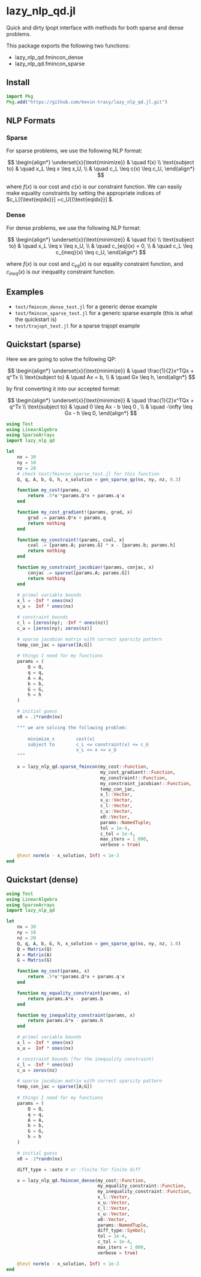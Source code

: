 # lazy_nlp_qd.jl

Quick and dirty Ipopt interface with methods for both sparse and dense problems. 

This package exports the following two functions:
- lazy_nlp_qd.fmincon_dense
- lazy_nlp_qd.fmincon_sparse


## Install 
```julia 
import Pkg
Pkg.add("https://github.com/kevin-tracy/lazy_nlp_qd.jl.git")
```


## NLP Formats 

### Sparse

For sparse problems, we use the following NLP format:

$$
\begin{align*}
\underset{x}{\text{minimize}} & \quad f(x) \\
\text{subject to} & \quad  x_L \leq x \leq x_U, \\
                  & \quad  c_L \leq c(x) \leq c_U,
\end{align*}
$$

where $f(x)$ is our cost and $c(x)$ is our constraint function. We can easily make equality constraints by setting the appropriate indices of $c_L[{\text{eqidx}}] =c_U[{\text{eqidx}}] $.

### Dense

For dense problems, we use the following NLP format:

$$
\begin{align*}
\underset{x}{\text{minimize}} & \quad f(x) \\
\text{subject to} & \quad  x_L \leq x \leq x_U, \\
                  & \quad  c_{eq}(x) = 0, \\ 
                  & \quad  c_L \leq c_{ineq}(x) \leq c_U,
\end{align*}
$$


where $f(x)$ is our cost and $c_{eq}(x)$ is our equality constraint function, and $c_{ineq}(x)$ is our inequality constraint function.

## Examples 

- `test/fmincon_dense_test.jl` for a generic dense example
- `test/fmincon_sparse_test.jl` for a generic sparse example (this is what the quickstart is)
- `test/trajopt_test.jl` for a sparse trajopt example


## Quickstart (sparse)

Here we are going to solve the following QP:

$$
\begin{align*}
\underset{x}{\text{minimize}} & \quad \frac{1}{2}x^TQx + q^Tx \\
\text{subject to} & \quad Ax = b, \\
                  & \quad Gx \leq h,
\end{align*}
$$

by first converting it into our accepted format:

$$
\begin{align*}
\underset{x}{\text{minimize}} & \quad \frac{1}{2}x^TQx + q^Tx \\
\text{subject to} & \quad 0 \leq Ax - b \leq 0 , \\
                  & \quad -\infty \leq Gx - h \leq 0,
\end{align*}
$$

```julia 
using Test
using LinearAlgebra
using SparseArrays 
import lazy_nlp_qd

let 
    nx = 30 
    ny = 10 
    nz = 20
    # check test/fmincon_sparse_test.jl for this function
    Q, q, A, b, G, h, x_solution = gen_sparse_qp(nx, ny, nz, 0.3)

    function my_cost(params, x)
        return .5*x'*params.Q*x + params.q'x 
    end

    function my_cost_gradient!(params, grad, x)
        grad .= params.Q*x + params.q 
        return nothing
    end

    function my_constraint!(params, cval, x)
        cval .= [params.A; params.G] * x - [params.b; params.h]
        return nothing 
    end

    function my_constraint_jacobian!(params, conjac, x)
        conjac .= sparse([params.A; params.G])
        return nothing 
    end
    
    # primal variable bounds 
    x_l = -Inf * ones(nx)
    x_u =  Inf * ones(nx)

    # constraint bounds 
    c_l = [zeros(ny); -Inf * ones(nz)]
    c_u = [zeros(ny); zeros(nz)]

    # sparse jacobian matrix with correct sparsity pattern
    temp_con_jac = sparse([A;G])
    
    # things I need for my functions 
    params = (
        Q = Q, 
        q = q, 
        A = A, 
        b = b, 
        G = G, 
        h = h
    )

    # initial guess
    x0 = .1*randn(nx)

    """ we are solving the following problem:
    
        minimize_x        cost(x)
        subject to        c_L <= constraint(x) <= c_U
                          x_L <= x <= x_U
    """
 
    x = lazy_nlp_qd.sparse_fmincon(my_cost::Function,
                                   my_cost_gradient!::Function,
                                   my_constraint!::Function,
                                   my_constraint_jacobian!::Function,
                                   temp_con_jac,
                                   x_l::Vector,
                                   x_u::Vector,
                                   c_l::Vector,
                                   c_u::Vector,
                                   x0::Vector,
                                   params::NamedTuple;
                                   tol = 1e-4,
                                   c_tol = 1e-4,
                                   max_iters = 1_000,
                                   verbose = true)

    @test norm(x - x_solution, Inf) < 1e-3
end
```

## Quickstart (dense)

```julia
using Test
using LinearAlgebra
using SparseArrays 
import lazy_nlp_qd

let 
    nx = 30 
    ny = 10 
    nz = 20 
    Q, q, A, b, G, h, x_solution = gen_sparse_qp(nx, ny, nz, 1.0)
    Q = Matrix(Q)
    A = Matrix(A)
    G = Matrix(G)

    function my_cost(params, x)
        return .5*x'*params.Q*x + params.q'x 
    end

    function my_equality_constraint(params, x)
        return params.A*x - params.b 
    end

    function my_inequality_constraint(params, x)
        return params.G*x - params.h
    end

    # primal variable bounds 
    x_l = -Inf * ones(nx)
    x_u =  Inf * ones(nx)

    # constraint bounds (for the inequality constraint)
    c_l = -Inf * ones(nz)
    c_u = zeros(nz)

    # sparse jacobian matrix with correct sparsity pattern
    temp_con_jac = sparse([A;G])
    
    # things I need for my functions 
    params = (
        Q = Q, 
        q = q, 
        A = A, 
        b = b, 
        G = G, 
        h = h
    )

    # initial guess
    x0 = .1*randn(nx)

    diff_type = :auto # or :finite for finite diff 

    x = lazy_nlp_qd.fmincon_dense(my_cost::Function,
                                  my_equality_constraint::Function,
                                  my_inequality_constraint::Function,
                                  x_l::Vector,
                                  x_u::Vector,
                                  c_l::Vector,
                                  c_u::Vector,
                                  x0::Vector,
                                  params::NamedTuple,
                                  diff_type::Symbol;
                                  tol = 1e-4,
                                  c_tol = 1e-4,
                                  max_iters = 1_000,
                                  verbose = true)

    @test norm(x - x_solution, Inf) < 1e-3
end
```
